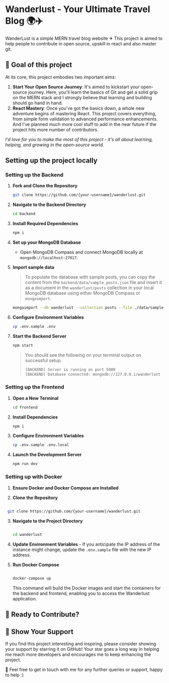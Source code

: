 # Wanderlust - Your Ultimate Travel Blog 🌍✈️

WanderLust is a simple MERN travel blog website ✈ This project is aimed to help people to contribute in open source, upskill in react and also master git.


## 🎯 Goal of this project

At its core, this project embodies two important aims:

1. **Start Your Open Source Journey**: It's aimed to kickstart your open-source journey. Here, you'll learn the basics of Git and get a solid grip on the MERN stack and I strongly believe that learning and building should go hand in hand.
2. **React Mastery**: Once you've got the basics down, a whole new adventure begins of mastering React. This project covers everything, from simple form validation to advanced performance enhancements. And I've planned much more cool stuff to add in the near future if the project hits more number of contributors.

_I'd love for you to make the most of this project - it's all about learning, helping, and growing in the open-source world._

## Setting up the project locally

### Setting up the Backend

1. **Fork and Clone the Repository**

   ```bash
   git clone https://github.com/{your-username}/wanderlust.git
   ```

2. **Navigate to the Backend Directory**

   ```bash
   cd backend
   ```

3. **Install Required Dependencies**

   ```bash
   npm i
   ```

4. **Set up your MongoDB Database**

   - Open MongoDB Compass and connect MongoDB locally at `mongodb://localhost:27017`.

5. **Import sample data**

   > To populate the database with sample posts, you can copy the content from the `backend/data/sample_posts.json` file and insert it as a document in the `wanderlust/posts` collection in your local MongoDB database using either MongoDB Compass or `mongoimport`.

   ```bash
   mongoimport --db wanderlust --collection posts --file ./data/sample_posts.json --jsonArray
   ```

6. **Configure Environment Variables**

   ```bash
   cp .env.sample .env
   ```

7. **Start the Backend Server**

   ```bash
   npm start
   ```

   > You should see the following on your terminal output on successful setup.
   >
   > ```bash
   > [BACKEND] Server is running on port 5000
   > [BACKEND] Database connected: mongodb://127.0.0.1/wanderlust
   > ```

### Setting up the Frontend

1. **Open a New Terminal**

   ```bash
   cd frontend
   ```

2. **Install Dependencies**

   ```bash
   npm i
   ```

3. **Configure Environment Variables**

   ```bash
   cp .env.sample .env.local
   ```

4. **Launch the Development Server**

   ```bash
   npm run dev
   ```

### Setting up with Docker

1.  **Ensure Docker and Docker Compose are Installed**
    
2.  **Clone the Repository**
    
   ``` bash
    
    git clone https://github.com/{your-username}/wanderlust.git
   ``` 
3.  **Navigate to the Project Directory**
    
    ```bash
    
    cd wanderlust
    
    ```
4.  **Update Environment Variables**  - If you anticipate the IP address of the instance might change, update the `.env.sample` file with the new IP address.

5.  **Run Docker Compose**
    
    ```bash
    
    docker-compose up
    ```
    This command will build the Docker images and start the containers for the backend and frontend, enabling you to access the Wanderlust application.

## 🌟 Ready to Contribute?


## 💖 Show Your Support

If you find this project interesting and inspiring, please consider showing your support by starring it on GitHub! Your star goes a long way in helping me reach more developers and encourages me to keep enhancing the project.

🚀 Feel free to get in touch with me for any further queries or support, happy to help :)

